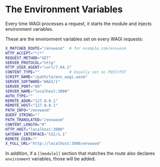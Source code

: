 # The Environment Variables

Every time WAGI processes a request, it starts the module and injects environment variables.

These are the environment variables set on every WAGI requests:

```bash
X_MATCHED_ROUTE="/envwasm"  # for example.com/envwasm
HTTP_ACCEPT="*/*"
REQUEST_METHOD="GET"
SERVER_PROTOCOL="http"
HTTP_USER_AGENT="curl/7.64.1"
CONTENT_TYPE=""             # Usually set on POST/PUT
SCRIPT_NAME="/path/to/env_wagi.wasm"
SERVER_SOFTWARE="WAGI/1"
SERVER_PORT="80"
SERVER_NAME="localhost:3000"
AUTH_TYPE=""
REMOTE_ADDR="127.0.0.1"
REMOTE_HOST="127.0.0.1"
PATH_INFO="/envwasm"
QUERY_STRING=""
PATH_TRANSLATED="/envwasm"
CONTENT_LENGTH="0"
HTTP_HOST="localhost:3000"
GATEWAY_INTERFACE="CGI/1.1"
REMOTE_USER=""
X_FULL_URL="http://localhost:3000/envwasm"
```

In addition, if a `[[module]]` section that matches the route also declares `environment` variables, those will be added.